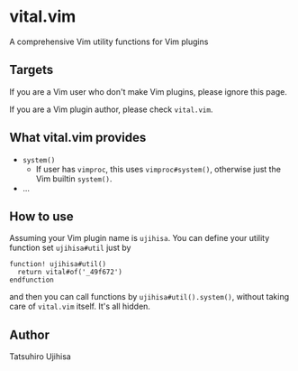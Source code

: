 # vital.vim

A comprehensive Vim utility functions for Vim plugins

## Targets

If you are a Vim user who don't make Vim plugins, please ignore this page.

If you are a Vim plugin author, please check `vital.vim`.

## What vital.vim provides

* `system()`
    * If user has `vimproc`, this uses `vimproc#system()`, otherwise just the Vim builtin `system()`.
* ...

## How to use

Assuming your Vim plugin name is `ujihisa`. You can define your utility function set `ujihisa#util` just by

    function! ujihisa#util()
      return vital#of('_49f672')
    endfunction

and then you can call functions by `ujihisa#util().system()`, without taking care of `vital.vim` itself. It's all hidden.

## Author

Tatsuhiro Ujihisa
